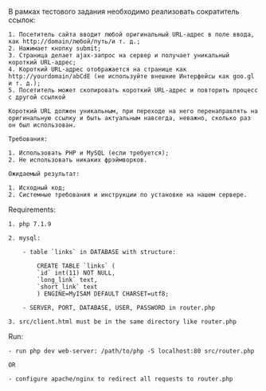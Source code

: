 В рамках тестового задания необходимо реализовать сократитель ссылок:

    1. Посетитель сайта вводит любой оригинальный URL-адрес в поле ввода, как http://domain/любой/путь/и т. д.;
    2. Нажимает кнопку submit;
    3. Страница делает ajax-запрос на сервер и получает уникальный короткий URL-адрес;
    4. Короткий URL-адрес отображается на странице как http://yourdomain/abCdE (не используйте внешние Интерфейсы как goo.gl и т. д.);
    5. Посетитель может скопировать короткий URL-адрес и повторить процесс с другой ссылкой

    Короткий URL должен уникальным, при переходе на него перенаправлять на оригинальную ссылку и быть актуальным навсегда, неважно, сколько раз он был использован.

    Требования:

    1. Использовать PHP и MySQL (если требуется);
    2. Не использовать никаких фрэймворков.

    Ожидаемый результат:

    1. Исходный код;
    2. Системные требования и инструкции по установке на нашем сервере.

Requirements:

    1. php 7.1.9

    2. mysql:

        - table `links` in DATABASE with structure:

            CREATE TABLE `links` (
            `id` int(11) NOT NULL,
            `long_link` text,
            `short_link` text
            ) ENGINE=MyISAM DEFAULT CHARSET=utf8; 

        - SERVER, PORT, DATABASE, USER, PASSWORD in router.php

    3. src/client.html must be in the same directory like router.php
    
Run:

    - run php dev web-server: /path/to/php -S localhost:80 src/router.php

    OR

    - configure apache/nginx to redirect all requests to router.php